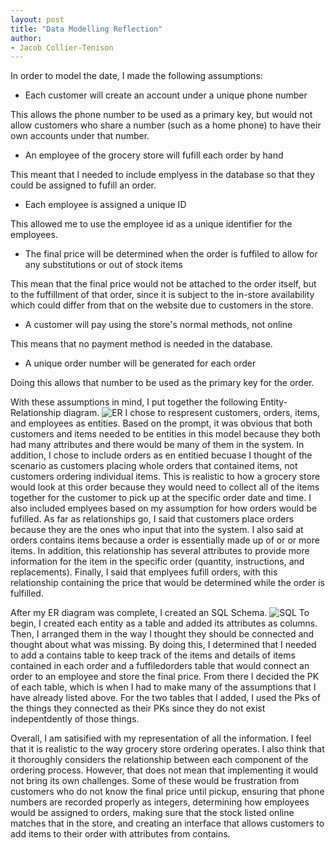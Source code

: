 ```yaml
---
layout: post
title: "Data Modelling Reflection"
author:
- Jacob Collier-Tenison
---
```

In order to model the date, I made the following assumptions:

- Each customer will create an account under a unique phone number

This allows the phone number to be used as a primary key, but would not allow customers who share a number (such as a home phone) to have their own accounts under that number.

- An employee of the grocery store will fufill each order by hand

This meant that I needed to include emplyess in the database so that they could be assigned to fufill an order. 

- Each employee is assigned a unique ID

This allowed me to use the employee id as a unique identifier for the employees.

- The final price will be determined when the order is fuffiled to allow for any substitutions or out of stock items

This mean that the final price would not be attached to the order itself, but to the fuffillment of that order, since it is subject to the in-store availability which could differ from that on the website due to customers in the store. 

- A customer will pay using the store's normal methods, not online

This means that no payment method is needed in the database.

- A unique order number will be generated for each order

Doing this allows that number to be used as the primary key for the order.

With these assumptions in mind, I put together the following Entity-Relationship diagram. 
![ER]({{"/assets/img/GroceryER.png"|relative_url}})
I chose to respresent customers, orders, items, and employees as entities. Based on the prompt, it was obvious that both customers and items needed to be entities in this model because they both had many attributes and there would be many of them in the system. In addition, I chose to include orders as en entitied becuase I thought of the scenario as customers placing whole orders that contained items, not customers ordering individual items. This is realistic to how a grocery store would look at this order because they would need to collect all of the items together for the customer to pick up at the specific order date and time. I also included emplyees based on my assumption for how orders would be fufilled. As far as relationships go, I said that customers place orders because they are the ones who input that into the system. I also said at orders contains items because a order is essentially made up of or or more items. In addition, this relationship has several attributes to provide more information for the item in the specific order (quantity, instructions, and replacements). Finally, I said that emplyees fufill orders, with this relationship containing the price that would be determined while the order is fulfilled. 

After my ER diagram was complete, I created an SQL Schema.
![SQL]({{"/assets/img/GrocerySQL.png"|relative_url}})
To begin, I created each entity as a table and added its attributes as columns. Then, I arranged them in the way I thought they should be connected and thought about what was missing. By doing this, I determined that I needed to add a contains table to keep track of the items and details of items contained in each order and a fuffiledorders table that would connect an order to an employee and store the final price. From there I decided the PK of each table, which is when I had to make many of the assumptions that I have already listed above. For the two tables that I added, I used the Pks of the things they connected as their PKs since they do not exist indepentdently of those things. 

Overall, I am satisified with my representation of all the information. I feel that it is realistic to the way grocery store ordering operates. I also think that it thoroughly considers the relationship between each component of the ordering process. However, that does not mean that implementing it would not bring its own challenges. Some of these would be frustration from customers who do not know the final price until pickup, ensuring that phone numbers are recorded properly as integers, determining how employees would be assigned to orders, making sure that the stock listed online matches that in the store, and creating an interface that allows customers to add items to their order with attributes from contains. 